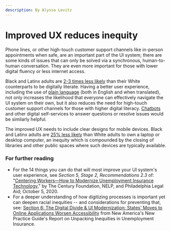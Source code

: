```yaml
---
description: By Alyssa Levitz
---
```


# Improved UX reduces inequity

Phone lines, or other high-touch customer support channels like in-person appointments when safe, are an important part of the UI system; there are some kinds of issues that can only be solved via a synchronous, human-to-human conversation. They are even more important for those with lower digital fluency or less internet access.

Black and Latinx adults are [2-3 times less likely](https://nces.ed.gov/pubs2018/2018161.pdf) than their White counterparts to be digitally literate. Having a better user experience, including the use of [plain language](https://www.plainlanguage.gov/) \(both in English and when translated\), not only increases the likelihood that everyone can effectively navigate the UI system on their own, but it also reduces the need for high-touch customer support channels for those with higher digital literacy. [Chatbots](https://usdr.gitbook.io/unemployment-insurance-moderinzation/additional-deep-dives/customer-support-mechanisms-for-ui-agencies/customer-support-online-chatting) and other digital self-services to answer questions or resolve issues would be similarly helpful. 

The improved UX needs to include clear designs for mobile devices. Black and Latinx adults are [25% less likely](https://www.nelp.org/publication/from-disrepair-to-transformation-how-to-revive-unemployment-insurance-information-technology-infrastructure/) than White adults to own a laptop or desktop computer, an inequity which is compounded by the closing of libraries and other public spaces where such devices are typically available. 

### For further reading

* For the 14 things you can do that will most improve your UI system's user experience, see _Section 5, Stage 2, Recommendations 2.3_ of:  "[Centering Workers—How to Modernize Unemployment Insurance Technology,](https://tcf.org/content/report/centering-workers-how-to-modernize-unemployment-insurance-technology/)" by The Century Foundation, NELP, and Philadelphia Legal Aid; October 5, 2020. 
* For a deeper understanding of how digitizing processes is important yet can deepen racial inequities -- and considerations for preventing that, see: [Section 6: The Digital Divide & UI Modernization: States' Moves to Online Applications Worsen Accessibility](https://www.newamerica.org/pit/reports/unpacking-inequities-unemployment-insurance/the-digital-divide-and-ui-modernization-states-moves-to-online-applications-worsen-accessibility/) from New America's New Practice Guide's Report on Unpacking Inequities in Unemployment Insurance.

